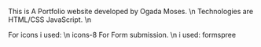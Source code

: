 This is A Portfolio website  developed by Ogada Moses. \n
Technologies are HTML/CSS JavaScript. \n

For icons i used: \n
 icons-8
For Form submission. \n
 i used: formspree

 